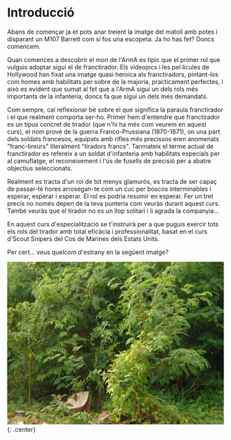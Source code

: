 # Introducció

Abans de començar ja et pots anar treient la imatge del matoll amb potes i disparant un M107 Barrett com si fos una escopeta. Ja ho has fet? Doncs comencem.

Quan comences a descobrir el mon de l'ArmA es típic que el primer rol que vulguis adoptar sigui el de franctirador. Els videojocs i les pel·licules de Hollywood han fixat una imatge quasi heroica als franctiradors, pintant-los com homes amb habilitats per sobre de la majoria, practicament perfectes, i això es evident que sumat al fet que a l'ArmA sigui un dels rols més importants de la infanteria, doncs fa que sigui un dels més demandats.

Com sempre, cal reflexionar bé sobre el que significa la paraula franctirador i el que realment comporta ser-ho. Primer hem d'entendre que franctirador es un tipus concret de tirador (que n'hi ha més com veurem en aquest curs), el nom prové de la guerra Franco-Prussiana (1870-1871), on una part dels soldats francesos, equipats amb rifles més precissos eren anomenats "franc-tireurs" literalment "tiradors francs". Tanmateix el terme actual de franctirador es refereix a un soldat d'infanteria amb habilitats especials per al camuflatge, el reconeixement i l'ús de fusells de precisió per a abatre objectius seleccionats.

Realment es tracta d'un rol de tot menys glamurós, es tracta de ser capaç de passar-te hores arrosegan-te com un cuc per boscos interminables i esperar, esperar i esperar. El rol es podria resumir en esperar. Fer un tret precís no només depen de la teva puntería com veuràs durant aquest curs. També veuràs que el tirador no es un llop solitari i li agrada la companyia...

En aquest curs d'especialització se t'instruirà per a que puguis exercir tots els rols del tirador amb total eficàcia i professionalitat, basat en el curs d'Scout Snipers del Cos de Marines dels Estats Units.

Per cert... veus quelcom d'estrany en la següent imatge?

![image](../_imatges/sniperamagat.jpg){: .center}

